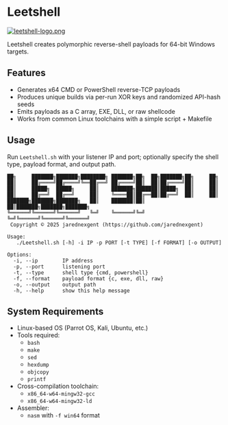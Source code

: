 # Leetshell

[![leetshell-logo.png](https://i.postimg.cc/VLhLqv3K/leetshell-logo.png)](https://postimg.cc/F7j4mrFS)

Leetshell creates polymorphic reverse-shell payloads for 64-bit Windows targets.

## Features

- Generates x64 CMD or PowerShell reverse-TCP payloads
- Produces unique builds via per-run XOR keys and randomized API-hash seeds
- Emits payloads as a C array, EXE, DLL, or raw shellcode
- Works from common Linux toolchains with a simple script + Makefile

## Usage

Run `Leetshell.sh` with your listener IP and port; optionally specify the shell type, payload format, and output path.

```
██╗     ███████╗███████╗████████╗ ███████╗██╗  ██╗███████╗██╗     ██╗      
██║     ██╔════╝██╔════╝╚══██╔══╝ ██╔════╝██║  ██║██╔════╝██║     ██║ 
██║     █████╗  █████╗     ██║    ███████╗███████║█████╗  ██║     ██║      
██║     ██╔══╝  ██╔══╝     ██║    ╚════██║██╔══██║██╔══╝  ██║     ██║ 
███████╗███████╗███████╗   ██║    ███████║██║  ██║███████╗███████╗███████╗ 
╚══════╝╚══════╝╚══════╝   ╚═╝    ╚══════╝╚═╝  ╚═╝╚══════╝╚══════╝╚══════╝
 Copyright © 2025 jarednexgent (https://github.com/jarednexgent)  

Usage: 
   ./Leetshell.sh [-h] -i IP -p PORT [-t TYPE] [-f FORMAT] [-o OUTPUT]

Options:
  -i, --ip        IP address
  -p, --port      listening port
  -t, --type      shell type {cmd, powershell}
  -f, --format    payload format {c, exe, dll, raw}
  -o, --output    output path
  -h, --help      show this help message
```

## System Requirements

- Linux-based OS (Parrot OS, Kali, Ubuntu, etc.)
- Tools required:
  - `bash`
  - `make`
  - `sed`
  - `hexdump`
  - `objcopy`
  - `printf`
- Cross-compilation toolchain:
  - `x86_64-w64-mingw32-gcc`
  - `x86_64-w64-mingw32-ld`
- Assembler:
  - `nasm` with `-f win64` format

